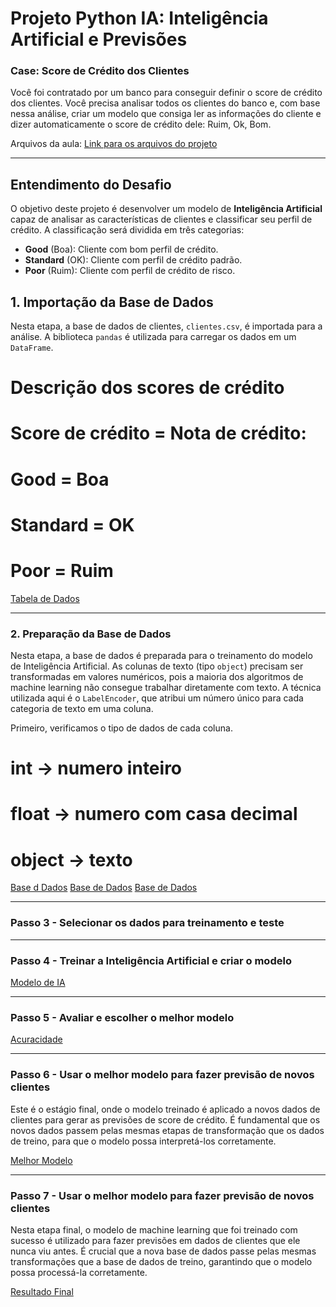 

# Projeto Python IA: Inteligência Artificial e Previsões

### Case: Score de Crédito dos Clientes

Você foi contratado por um banco para conseguir definir o score de crédito dos clientes. Você precisa analisar todos os clientes do banco e, com base nessa análise, criar um modelo que consiga ler as informações do cliente e dizer automaticamente o score de crédito dele: Ruim, Ok, Bom.

Arquivos da aula: [Link para os arquivos do projeto](https://drive.google.com/drive/folders/1FbDqVq4XLvU85VBlVIMJ73p9oOu6u2-J?usp=drive_link)

---

## Entendimento do Desafio

O objetivo deste projeto é desenvolver um modelo de **Inteligência Artificial** capaz de analisar as características de clientes e classificar seu perfil de crédito. A classificação será dividida em três categorias:

- **Good** (Boa): Cliente com bom perfil de crédito.
- **Standard** (OK): Cliente com perfil de crédito padrão.
- **Poor** (Ruim): Cliente com perfil de crédito de risco.

## 1. Importação da Base de Dados

Nesta etapa, a base de dados de clientes, `clientes.csv`, é importada para a análise. A biblioteca `pandas` é utilizada para carregar os dados em um `DataFrame`.

# Descrição dos scores de crédito
# Score de crédito = Nota de crédito:
# Good = Boa
# Standard = OK
# Poor = Ruim

[Tabela de Dados](png/tela1.PNG)

---

### 2. Preparação da Base de Dados

Nesta etapa, a base de dados é preparada para o treinamento do modelo de Inteligência Artificial. As colunas de texto (tipo `object`) precisam ser transformadas em valores numéricos, pois a maioria dos algoritmos de machine learning não consegue trabalhar diretamente com texto. A técnica utilizada aqui é o `LabelEncoder`, que atribui um número único para cada categoria de texto em uma coluna.

Primeiro, verificamos o tipo de dados de cada coluna.

# int -> numero inteiro
# float -> numero com casa decimal
# object -> texto

[Base d Dados](png/tela2.PNG)
[Base de Dados](png/tela3.PNG)
[Base de Dados](png/tela4.PNG)

---

### Passo 3 - Selecionar os dados para treinamento e teste

---

### Passo 4 - Treinar a Inteligência Artificial e criar o modelo

[Modelo de IA](png/tela5.PNG)

---

### Passo 5 - Avaliar e escolher o melhor modelo

[Acuracidade](png/tela6.PNG)

---

### Passo 6 - Usar o melhor modelo para fazer previsão de novos clientes

Este é o estágio final, onde o modelo treinado é aplicado a novos dados de clientes para gerar as previsões de score de crédito. É fundamental que os novos dados passem pelas mesmas etapas de transformação que os dados de treino, para que o modelo possa interpretá-los corretamente.

[Melhor Modelo](png/tela7.PNG)

---

### Passo 7 - Usar o melhor modelo para fazer previsão de novos clientes

Nesta etapa final, o modelo de machine learning que foi treinado com sucesso é utilizado para fazer previsões em dados de clientes que ele nunca viu antes. É crucial que a nova base de dados passe pelas mesmas transformações que a base de dados de treino, garantindo que o modelo possa processá-la corretamente.

[Resultado Final](png/tela8.PNG)

